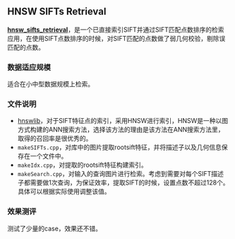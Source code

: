 ## HNSW SIFTs Retrieval

[**hnsw_sifts_retrieval**](https://github.com/willard-yuan/mykit/tree/master/cvkit/hnsw_sifts_retrieval)，是一个已直接索引SIFT并通过SIFT匹配点数排序的检索应用，在使用SIFT点数排序的时候，对SIFT匹配的点数做了弱几何校验，剔除误匹配的点数。

### 数据适应规模

适合在小中型数据规模上检索。

### 文件说明

- [hnswlib](https://github.com/nmslib/hnsw)，对于SIFT特征点的索引，采用HNSW进行索引，HNSW是一种以图方式构建的ANN搜索方法，选择该方法的理由是该方法在ANN搜索方法里，取得的召回率是很优秀的。
- `makeSIFTs.cpp`，对库中的图片提取rootsift特征，并将描述子以及几何信息保存在一个文件中。
- `makeIdx.cpp`，对提取的rootsift特征构建索引。
- `makeSearch.cpp`，对输入的查询图片进行检索。考虑到需要对每个SIFT描述子都需要做1次查询，为保证效率，提取SIFT的时候，设置点数不超过128个。具体可以根据实际使用调整该值。

### 效果测评

测试了少量的case，效果还不错。